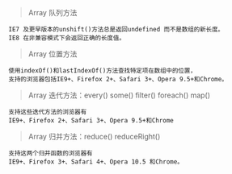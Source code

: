 > Array 队列方法

	IE7 及更早版本的unshift()方法总是返回undefined 而不是数组的新长度。
	IE8 在非兼容模式下会返回正确的长度值。

> Array 位置方法

	使用indexOf()和lastIndexOf()方法查找特定项在数组中的位置，
	支持的浏览器包括IE9+、Firefox 2+、Safari 3+、Opera 9.5+和Chrome。

> Array 迭代方法：every() some() filter() foreach() map()

	支持这些迭代方法的浏览器有
	IE9+、Firefox 2+、Safari 3+、Opera 9.5+和Chrome

> Array 归并方法：reduce() reduceRight()

	支持这两个归并函数的浏览器有
	IE9+、Firefox 3+、Safari 4+、Opera 10.5 和Chrome。

